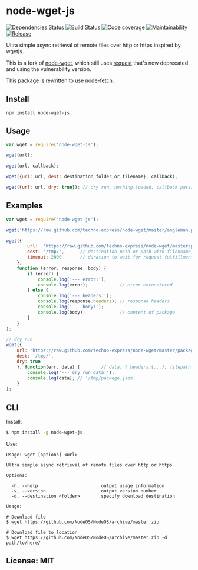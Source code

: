 # node-wget-js

[![Dependencies Status][david-image]][david-url] [![Build Status](https://travis-ci.org/techno-express/node-wget.png?branch=master)](https://travis-ci.org/techno-express/node-wget) [![Code coverage][coveralls-image]][coveralls-url] [![Maintainability][codeclimate-image]][codeclimate-url][![Release][npm-image]][npm-url]

Ultra simple async retrieval of remote files over http or https inspired by wgetjs.

This is a fork of [node-wget](https://www.npmjs.com/package/node-wget), which still uses [request](https://www.npmjs.com/package/request) that's now deprecated and using the vulnerability version.

This package is rewritten to use [node-fetch](https://www.npmjs.com/package/node-fetch).

## Install

```
npm install node-wget-js
```

## Usage

```javascript
var wget = require('node-wget-js');

wget(url);

wget(url, callback);

wget({url: url, dest: destination_folder_or_filename}, callback);

wget({url: url, dry: true}); // dry run, nothing loaded, callback passing parsed options as data
```

## Examples

```javascript
var wget = require('node-wget-js');

wget('https://raw.github.com/techno-express/node-wget/master/angleman.png');   // angleman.png saved to current folder

wget({
        url:  'https://raw.github.com/techno-express/node-wget/master/package.json',
        dest: '/tmp/',      // destination path or path with filenname, default is ./
        timeout: 2000       // duration to wait for request fulfillment in milliseconds, default is 2 seconds
    },
    function (error, response, body) {
        if (error) {
            console.log('--- error:');
            console.log(error);            // error encountered
        } else {
            console.log('--- headers:');
            console.log(response.headers); // response headers
            console.log('--- body:');
            console.log(body);             // content of package
        }
    }
);

// dry run
wget({
    url: 'https://raw.github.com/techno-express/node-wget/master/package.json',
    dest: '/tmp/',
    dry: true
    }, function(err, data) {        // data: { headers:{...}, filepath:'...' }
        console.log('--- dry run data:');
        console.log(data); // '/tmp/package.json'
    }
);
```

## CLI

Install:

```bash
$ npm install -g node-wget-js
```

Use:

```text
Usage: wget [options] <url>

Ultra simple async retrieval of remote files over http or https

Options:

  -h, --help                        output usage information
  -v, --version                     output version number
  -d, --destination <folder>        specify download destination

Usage:

# Download file
$ wget https://github.com/NodeOS/NodeOS/archive/master.zip

# Download file to location
$ wget https://github.com/NodeOS/NodeOS/archive/master.zip -d path/to/here/
```

## License: MIT

[david-url]: https://david-dm.org/techno-express/node-wget
[david-image]: http://img.shields.io/david/techno-express/node-wget.svg
[appveyor-url]: https://ci.appveyor.com/project/techno-express/node-wget
[appveyor-image]: https://ci.appveyor.com/api/projects/status/sivpio3bq2k3070a/branch/master?svg=true
[codeclimate-url]: https://codeclimate.com/github/techno-express/node-wget/maintainability
[codeclimate-image]: https://api.codeclimate.com/v1/badges/0d6a0bc69a8ea29c7de9/maintainability
[coveralls-url]: https://coveralls.io/github/techno-express/node-wget
[coveralls-image]: https://coveralls.io/repos/github/techno-express/node-wget/badge.svg
[npm-url]: https://www.npmjs.org/package/node-wget-js
[npm-image]: http://img.shields.io/npm/v/node-wget-js.svg
